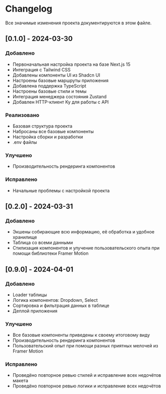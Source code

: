 # Changelog

Все значимые изменения проекта документируются в этом файле.

## [0.1.0] - 2024-03-30

### Добавлено

- Первоначальная настройка проекта на базе Next.js 15
- Интеграция с Tailwind CSS
- Добавлены компоненты UI из Shadcn UI
- Настроены базовые маршруты приложения
- Добавлена поддержка TypeScript
- Настроены базовые стили и темы
- Интеграция менеджера состояния Zustand
- Добавлен HTTP-клиент Ky для работы с API

### Реализовано

- Базовая структура проекта
- Набросаны все базовые компоненты
- Настройка сборки и разработки
- .env файлы

### Улучшено

- Производительность рендеринга компонентов

### Исправлено

- Начальные проблемы с настройкой проекта

## [0.2.0] - 2024-03-31

### Добавлено

- Экшены собирающие всю информацию, её обработка и удобное хранилище
- Таблица со всеми данными
- Стилизация компонентов и улучение пользовательского опыта при помощи библиотеки Framer Motion

## [0.9.0] - 2024-04-01

### Добавлено

- Loader таблицы
- Логика компонентов: Dropdown, Select
- Сортировка и фильтрация данных в таблице
- Деплой приложения

### Улучшено

- Все базовые компоненты приведены к своему итоговому виду
- Производительность рендеринга компонентов
- Пользовательский опыт при помощи разных приятных мелочей из Framer Motion

### Исправлено

- Проведёно повторное ревью стилей и исправление всех недочётов макета
- Проведёно повторное ревью логики и исправление всех недочётов
